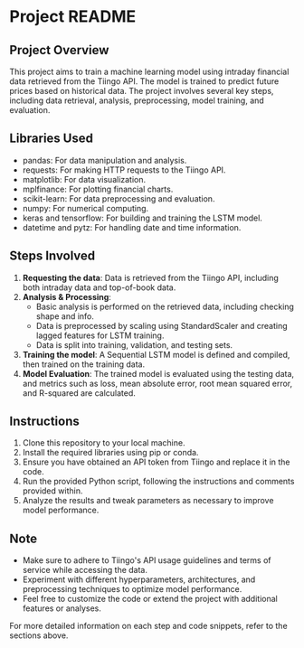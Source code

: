 # Project README

## Project Overview
This project aims to train a machine learning model using intraday financial data retrieved from the Tiingo API. The model is trained to predict future prices based on historical data. The project involves several key steps, including data retrieval, analysis, preprocessing, model training, and evaluation.

## Libraries Used
- pandas: For data manipulation and analysis.
- requests: For making HTTP requests to the Tiingo API.
- matplotlib: For data visualization.
- mplfinance: For plotting financial charts.
- scikit-learn: For data preprocessing and evaluation.
- numpy: For numerical computing.
- keras and tensorflow: For building and training the LSTM model.
- datetime and pytz: For handling date and time information.

## Steps Involved
1. **Requesting the data**: Data is retrieved from the Tiingo API, including both intraday data and top-of-book data.
2. **Analysis & Processing**:
    - Basic analysis is performed on the retrieved data, including checking shape and info.
    - Data is preprocessed by scaling using StandardScaler and creating lagged features for LSTM training.
    - Data is split into training, validation, and testing sets.
3. **Training the model**: A Sequential LSTM model is defined and compiled, then trained on the training data.
4. **Model Evaluation**: The trained model is evaluated using the testing data, and metrics such as loss, mean absolute error, root mean squared error, and R-squared are calculated.

## Instructions
1. Clone this repository to your local machine.
2. Install the required libraries using pip or conda.
3. Ensure you have obtained an API token from Tiingo and replace it in the code.
4. Run the provided Python script, following the instructions and comments provided within.
5. Analyze the results and tweak parameters as necessary to improve model performance.

## Note
- Make sure to adhere to Tiingo's API usage guidelines and terms of service while accessing the data.
- Experiment with different hyperparameters, architectures, and preprocessing techniques to optimize model performance.
- Feel free to customize the code or extend the project with additional features or analyses.

For more detailed information on each step and code snippets, refer to the sections above.
